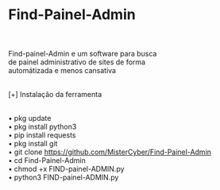 # Find-Painel-Admin<br><br>

Find-painel-Admin e um software para busca<br> 
de painel administrativo de sites de forma<br>
automátizada e menos cansativa<br><br>


[+] Instalação da ferramenta<br><br>

• pkg update<br>
• pkg install python3<br>
• pip install requests<br>
• pkg install git <br>
• git clone https://github.com/MisterCyber/Find-Painel-Admin<br>
• cd Find-Painel-Admin<br>
• chmod +x FIND-painel-ADMIN.py <br>
• python3 FIND-painel-ADMIN.py <br>

 
